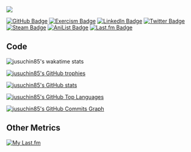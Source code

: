 <picture>
  <source media="(prefers-color-scheme: dark)" srcset="https://readme-typing-svg.demolab.com?font=Alkatra&duration=2000&pause=1000&multiline=true&width=435&height=200&lines=%F0%9F%91%8B+Hi!+I'm+Justin!;%F0%9F%A7%91%E2%80%8D%F0%9F%92%BB+Supporting+our+customers+%40Github;%F0%9F%93%8C+I'm+based+in+Australia;%F0%9F%A7%A0+I'm+learning+Python+%2B+Ruby;%F0%9F%98%8D+Anime%2Fmanga%2Flight+novel+lover.;%F0%9F%8F%8E%EF%B8%8F+McLaren+F1;%E2%9A%BD%EF%B8%8F+Manchester+United&color=FFFFFF" />
  <img src="https://readme-typing-svg.demolab.com?font=Alkatra&duration=2000&pause=1000&multiline=true&width=435&height=200&lines=%F0%9F%91%8B+Hi!+I'm+Justin!;%F0%9F%A7%91%E2%80%8D%F0%9F%92%BB+Supporting+our+customers+%40Github;%F0%9F%93%8C+I'm+based+in+Australia;%F0%9F%A7%A0+I'm+learning+Python+%2B+Ruby;%F0%9F%98%8D+Anime%2Fmanga%2Flight+novel+lover.;%F0%9F%8F%8E%EF%B8%8F+McLaren+F1;%E2%9A%BD%EF%B8%8F+Manchester+United&color=000000" />
</picture>

[![GitHub Badge](https://img.shields.io/badge/GitHub-181717?logo=github&logoColor=fff&style=flat-square)](https://www.github.com/jusuchin85) [![Exercism Badge](https://img.shields.io/badge/Exercism-009CAB?logo=exercism&logoColor=fff&style=flat-square)](https://exercism.org/profiles/jusuchin85) [![LinkedIn Badge](https://img.shields.io/badge/LinkedIn-0A66C2?logo=linkedin&logoColor=fff&style=flat-square)](https://www.linkedin.com/in/jusuchin85) [![Twitter Badge](https://img.shields.io/badge/Twitter-1DA1F2?logo=twitter&logoColor=fff&style=flat-square)](https://www.twitter.com/jusuchin85) [![Steam Badge](https://img.shields.io/badge/Steam-000?logo=steam&logoColor=fff&style=flat-square)](https://steamcommunity.com/id/jusuchin85) [![AniList Badge](https://img.shields.io/badge/AniList-02A9FF?logo=anilist&logoColor=fff&style=flat-square)](https://anilist.co/user/jusuchin85) [![Last.fm Badge](https://img.shields.io/badge/Last.fm-D51007?logo=lastdotfm&logoColor=fff&style=flat-square)](https://www.last.fm/user/jusuchin85)

## Code

![jusuchin85's wakatime stats](https://github-readme-stats.vercel.app/api/wakatime?username=jusuchin85&theme=dracula)

[![jusuchin85's GitHub trophies](https://github-profile-trophy.vercel.app/?username=jusuchin85&tile=LongTimeUser,Commits,PullRequest,Issues&theme=dracula&margin-w=10&no-frame=true)](https://github.com/jusuchin85)

[![jusuchin85's GitHub stats](https://github-readme-stats-jusuchin85.vercel.app/api?username=jusuchin85&show_icons=true&hide=&count_private=true&title_color=0891b2&text_color=ffffff&icon_color=0891b2&bg_color=1c1917&hide_border=true&show_icons=true)](http://www.github.com/jusuchin85)

[![jusuchin85's GitHub Top Languages](https://github-readme-stats-jusuchin85.vercel.app/api/top-langs/?username=jusuchin85&langs_count=10&title_color=0891b2&text_color=ffffff&icon_color=0891b2&bg_color=1c1917&hide_border=true&locale=en&custom_title=Top%20%Languages)](https://github.com/jusuchin85)

[![jusuchin85's GitHub Commits Graph](https://github-readme-activity-graph.vercel.app/graph?username=jusuchin85&theme=tokyo-night)](http://www.github.com/jusuchin85)

## Other Metrics

[![My Last.fm](https://lastfm-recently-played.vercel.app/api?user=jusuchin85&count=10&width=600&loved=true&loved_style=3)](https://www.last.fm/user/jusuchin85)
